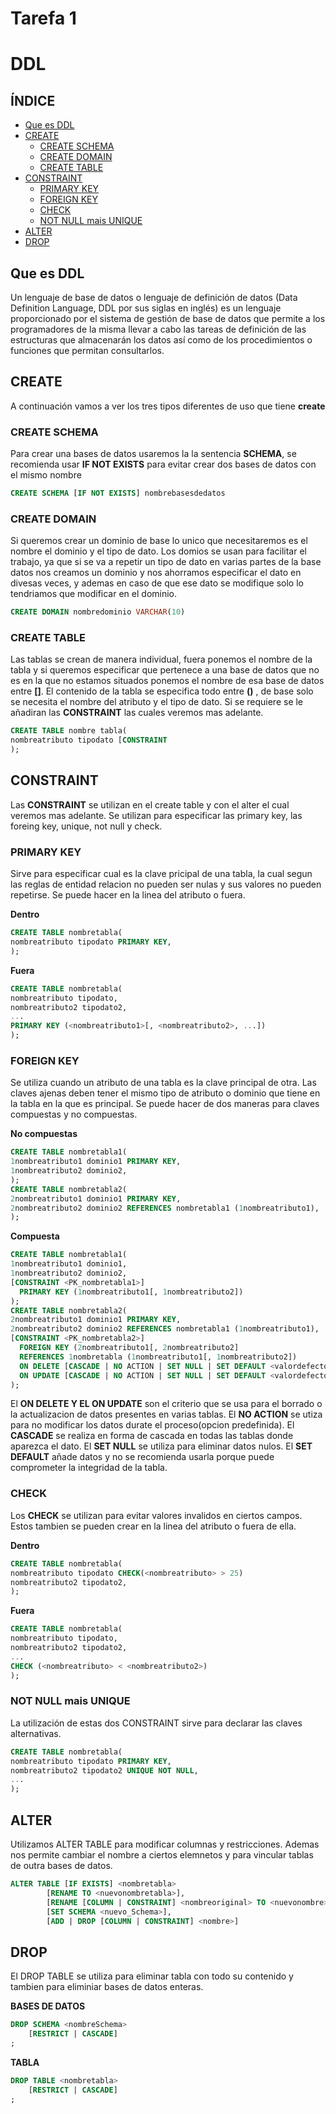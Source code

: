 # Tarefa 1

# DDL

## ÍNDICE 
- [Que es DDL](#Que-es-DDL)
- [CREATE](#CREATE)
  -  [CREATE SCHEMA](#CREATE-SCHEMA)
  -  [CREATE DOMAIN](#CREATE-DOMAIN)
   -  [CREATE TABLE](#CREATE-TABLE)
 - [CONSTRAINT](#CONSTRAINT)
   -  [PRIMARY KEY](#PRIMARY-KEY)
   -  [FOREIGN KEY](#FOREIGN-KEY)
   -  [CHECK](#CHECK)
   -  [NOT NULL mais UNIQUE](#NOT-NULL-mais-UNIQUE)
- [ALTER](#ALTER)
- [DROP](#DROP)

## Que es DDL

Un lenguaje de base de datos o lenguaje de definición de datos (Data Definition Language, DDL por sus siglas en inglés) es un 
lenguaje proporcionado por el sistema de gestión de base de datos que permite a los programadores de la misma llevar a cabo las 
tareas de definición de las estructuras que almacenarán los datos así como de los procedimientos o funciones que permitan consultarlos.

## CREATE

A continuación vamos a ver los tres tipos diferentes de uso que tiene **create**

### CREATE SCHEMA

Para crear una bases de datos usaremos la la sentencia **SCHEMA**, se recomienda usar **IF NOT EXISTS** para evitar crear dos bases de datos con el mismo nombre

```sql
CREATE SCHEMA [IF NOT EXISTS] nombrebasesdedatos
```
### CREATE DOMAIN

Si queremos crear un dominio de base lo unico que necesitaremos es el nombre el dominio y el tipo de dato. Los domios se usan para facilitar el trabajo, ya que si se va a repetir un tipo de dato en varias partes de la base datos nos creamos un dominio y nos ahorramos especificar el dato en divesas veces,  y ademas en caso de que ese dato se modifique solo lo tendriamos que modificar en el dominio.

```sql
CREATE DOMAIN nombredominio VARCHAR(10)
```

### CREATE TABLE

Las tablas se crean de manera individual, fuera ponemos el nombre de la tabla y si queremos especificar que pertenece a una base de datos que no es en la que no estamos situados ponemos el nombre de esa base de datos entre **[]**. El contenido de la tabla se especifica todo entre **()** , de base solo se necesita el nombre del atributo y el tipo de dato. Si se requiere se le añadiran las **CONSTRAINT** las cuales veremos mas adelante.

```sql
CREATE TABLE nombre tabla(
nombreatributo tipodato [CONSTRAINT
);
```

## CONSTRAINT

Las **CONSTRAINT** se utilizan en el create table y con el alter el cual veremos mas adelante. Se utilizan para especificar las primary key, las foreing key, unique, not null y check.

### PRIMARY KEY

Sirve para especificar cual es la clave pricipal de una tabla, la  cual segun las reglas de entidad relacion no pueden ser nulas y sus valores no pueden repetirse. Se puede hacer en la linea del atributo o fuera.

**Dentro**
```sql
CREATE TABLE nombretabla(
nombreatributo tipodato PRIMARY KEY,
);
```

**Fuera**
```sql
CREATE TABLE nombretabla(
nombreatributo tipodato,
nombreatributo2 tipodato2,
...
PRIMARY KEY (<nombreatributo1>[, <nombreatributo2>, ...])
);
```

### FOREIGN KEY

Se utiliza cuando un atributo de una tabla es la clave principal de otra. Las claves ajenas deben tener el mismo tipo de atributo o dominio que tiene en la tabla en la que es principal. Se puede hacer de dos maneras para claves compuestas y no compuestas.

**No compuestas**
```sql
CREATE TABLE nombretabla1(
1nombreatributo1 dominio1 PRIMARY KEY,
1nombreatributo2 dominio2,
);
CREATE TABLE nombretabla2(
2nombreatributo1 dominio1 PRIMARY KEY,
2nombreatributo2 dominio2 REFERENCES nombretabla1 (1nombreatributo1),
);
```
**Compuesta**
```sql
CREATE TABLE nombretabla1(
1nombreatributo1 dominio1,
1nombreatributo2 dominio2,
[CONSTRAINT <PK_nombretabla1>]
  PRIMARY KEY (1nombreatributo1[, 1nombreatributo2])
);
CREATE TABLE nombretabla2(
2nombreatributo1 dominio1 PRIMARY KEY,
2nombreatributo2 dominio2 REFERENCES nombretabla1 (1nombreatributo1),
[CONSTRAINT <PK_nombretabla2>]
  FOREIGN KEY (2nombreatributo1[, 2nombreatributo2]
  REFERENCES 1nombretabla (1nombreatributo1[, 1nombreatributo2])
  ON DELETE [CASCADE | NO ACTION | SET NULL | SET DEFAULT <valordefecto>]
  ON UPDATE [CASCADE | NO ACTION | SET NULL | SET DEFAULT <valordefecto>]
);
```
El **ON DELETE Y EL ON UPDATE** son el criterio que se usa para el borrado o la actualizacion de datos presentes en varias tablas.
El **NO ACTION** se utiza para no modificar los datos durate el proceso(opcion predefinida).
El **CASCADE** se realiza en forma de cascada en todas las tablas donde aparezca el dato.
El **SET NULL** se utiliza para eliminar datos nulos.
El **SET DEFAULT** añade datos y no se recomienda usarla porque puede comprometer  la integridad de la tabla.

### CHECK

Los **CHECK** se utilizan para evitar valores invalidos en ciertos campos. Estos tambien se pueden crear en la linea del atributo o fuera de ella.

**Dentro**
```sql
CREATE TABLE nombretabla(
nombreatributo tipodato CHECK(<nombreatributo> > 25)
nombreatributo2 tipodato2,
);
```
**Fuera**
```sql
CREATE TABLE nombretabla(
nombreatributo tipodato,
nombreatributo2 tipodato2,
...
CHECK (<nombreatributo> < <nombreatributo2>)
);
```

### NOT NULL mais UNIQUE

La utilización de estas dos CONSTRAINT sirve para declarar las claves alternativas.

```sql
CREATE TABLE nombretabla(
nombreatributo tipodato PRIMARY KEY,
nombreatributo2 tipodato2 UNIQUE NOT NULL,
...
);
```

## ALTER

Utilizamos ALTER TABLE para modificar columnas y restricciones. Ademas nos permite cambiar el nombre a ciertos elemnetos y para vincular tablas de outra bases de datos.

```sql
ALTER TABLE [IF EXISTS] <nombretabla>
	    [RENAME TO <nuevonombretabla>],
	    [RENAME [COLUMN | CONSTRAINT] <nombreoriginal> TO <nuevonombre>],
	    [SET SCHEMA <nuevo_Schema>],
	    [ADD | DROP [COLUMN | CONSTRAINT] <nombre>]
```

## DROP

El DROP TABLE se utiliza para eliminar tabla con todo su contenido y tambien para eliminiar bases de datos enteras.

**BASES DE DATOS**
```sql
DROP SCHEMA <nombreSchema>
	[RESTRICT | CASCADE]
;
```

**TABLA**
```sql
DROP TABLE <nombretabla>
	[RESTRICT | CASCADE]
;
```

